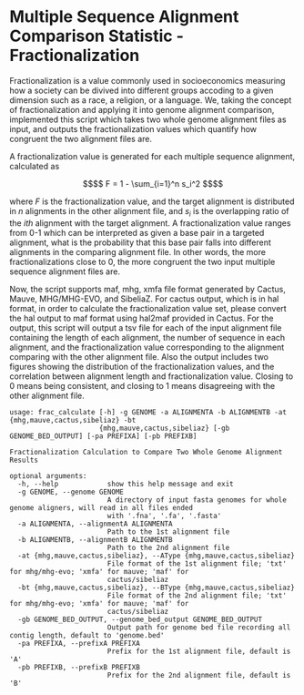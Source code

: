 # Multiple Sequence Alignment Comparison Statistic - Fractionalization

Fractionalization is a value commonly used in socioeconomics measuring how a society can be divived into different groups accoding to a given dimension such as a race, a religion, or a language. We, taking the concept of fractionalization and applying it into genome alignment comparison, implemented this script which takes two whole genome alignment files as input, and outputs the fractionalization values which quantify how congruent the two alignment files are. 

A fractionalization value is generated for each multiple sequence alignment, calculated as 
```math
$$ F = 1 - \sum_{i=1}^n s_i^2 $$
```
where $F$ is the fractionalization value, and the target alignment is distributed in $n$ alignments in the other alignment file, and $s_i$ is the overlapping ratio of the $ith$ alignment with the target alignment. A fractionalization value ranges from 0-1 which can be interpreted as given a base pair in a targeted alignment, what is the probability that this base pair falls into different alignments in the comparing alignment file. In other words, the more fractionalizations close to 0, the more congruent the two input multiple sequence alignment files are. 

Now, the script supports maf, mhg, xmfa file format generated by Cactus, Mauve, MHG/MHG-EVO, and SibeliaZ. For cactus output, which is in hal format, in order to calculate the fractionalization value set, please convert the hal output to maf format using hal2maf provided in Cactus. For the output, this script will output a tsv file for each of the input alignment file containing the length of each alignment, the number of sequence in each alignment, and the fractionalization value corresponding to the alignment comparing with the other alignment file. Also the output includes two figures showing the distribution of the fractionalization values, and the correlation between alignment length and fractionalization value. Closing to 0 means being consistent, and closing to 1 means disagreeing with the other alignment file. 

```
usage: frac_calculate [-h] -g GENOME -a ALIGNMENTA -b ALIGNMENTB -at {mhg,mauve,cactus,sibeliaz} -bt
                      {mhg,mauve,cactus,sibeliaz} [-gb GENOME_BED_OUTPUT] [-pa PREFIXA] [-pb PREFIXB]

Fractionalization Calculation to Compare Two Whole Genome Alignment Results

optional arguments:
  -h, --help            show this help message and exit
  -g GENOME, --genome GENOME
                        A directory of input fasta genomes for whole genome aligners, will read in all files ended
                        with '.fna', '.fa', '.fasta'
  -a ALIGNMENTA, --alignmentA ALIGNMENTA
                        Path to the 1st alignment file
  -b ALIGNMENTB, --alignmentB ALIGNMENTB
                        Path to the 2nd alignment file
  -at {mhg,mauve,cactus,sibeliaz}, --AType {mhg,mauve,cactus,sibeliaz}
                        File format of the 1st alignment file; 'txt' for mhg/mhg-evo; 'xmfa' for mauve; 'maf' for
                        cactus/sibeliaz
  -bt {mhg,mauve,cactus,sibeliaz}, --BType {mhg,mauve,cactus,sibeliaz}
                        File format of the 2nd alignment file; 'txt' for mhg/mhg-evo; 'xmfa' for mauve; 'maf' for
                        cactus/sibeliaz
  -gb GENOME_BED_OUTPUT, --genome_bed_output GENOME_BED_OUTPUT
                        Output path for genome bed file recording all contig length, default to 'genome.bed'
  -pa PREFIXA, --prefixA PREFIXA
                        Prefix for the 1st alignment file, default is 'A'
  -pb PREFIXB, --prefixB PREFIXB
                        Prefix for the 2nd alignment file, default is 'B'
```